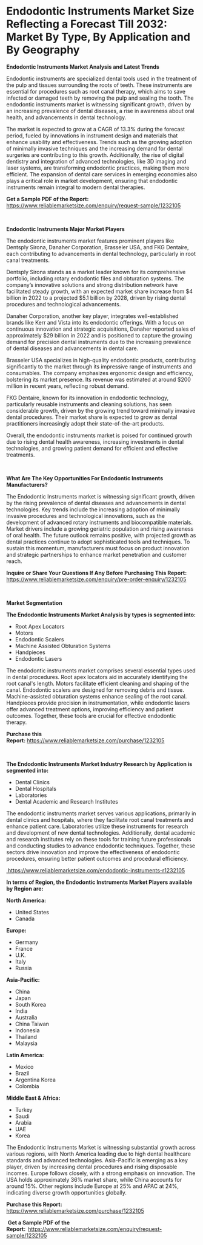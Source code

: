 <p><h1>Endodontic Instruments Market Size Reflecting a Forecast Till 2032: Market By Type, By Application and By Geography</h1></p><p><strong>Endodontic Instruments Market Analysis and Latest Trends</strong></p>
<p><p>Endodontic instruments are specialized dental tools used in the treatment of the pulp and tissues surrounding the roots of teeth. These instruments are essential for procedures such as root canal therapy, which aims to save infected or damaged teeth by removing the pulp and sealing the tooth. The endodontic instruments market is witnessing significant growth, driven by an increasing prevalence of dental diseases, a rise in awareness about oral health, and advancements in dental technology.</p><p>The market is expected to grow at a CAGR of 13.3% during the forecast period, fueled by innovations in instrument design and materials that enhance usability and effectiveness. Trends such as the growing adoption of minimally invasive techniques and the increasing demand for dental surgeries are contributing to this growth. Additionally, the rise of digital dentistry and integration of advanced technologies, like 3D imaging and laser systems, are transforming endodontic practices, making them more efficient. The expansion of dental care services in emerging economies also plays a critical role in market development, ensuring that endodontic instruments remain integral to modern dental therapies.</p></p>
<p><strong>Get a Sample PDF of the Report:&nbsp;</strong> <a href="https://www.reliablemarketsize.com/enquiry/request-sample/1232105?utm_campaign=2468&utm_medium=2&utm_source=Github&utm_content=ia&utm_term=13042025&utm_id=endodontic-instruments">https://www.reliablemarketsize.com/enquiry/request-sample/1232105</a></p>
<p>&nbsp;</p>
<p><strong>Endodontic Instruments Major Market Players</strong></p>
<p><p>The endodontic instruments market features prominent players like Dentsply Sirona, Danaher Corporation, Brasseler USA, and FKG Dentaire, each contributing to advancements in dental technology, particularly in root canal treatments.</p><p>Dentsply Sirona stands as a market leader known for its comprehensive portfolio, including rotary endodontic files and obturation systems. The company’s innovative solutions and strong distribution network have facilitated steady growth, with an expected market share increase from $4 billion in 2022 to a projected $5.1 billion by 2028, driven by rising dental procedures and technological advancements.</p><p>Danaher Corporation, another key player, integrates well-established brands like Kerr and Vista into its endodontic offerings. With a focus on continuous innovation and strategic acquisitions, Danaher reported sales of approximately $29 billion in 2022 and is positioned to capture the growing demand for precision dental instruments due to the increasing prevalence of dental diseases and advancements in dental care.</p><p>Brasseler USA specializes in high-quality endodontic products, contributing significantly to the market through its impressive range of instruments and consumables. The company emphasizes ergonomic design and efficiency, bolstering its market presence. Its revenue was estimated at around $200 million in recent years, reflecting robust demand.</p><p>FKG Dentaire, known for its innovation in endodontic technology, particularly reusable instruments and cleaning solutions, has seen considerable growth, driven by the growing trend toward minimally invasive dental procedures. Their market share is expected to grow as dental practitioners increasingly adopt their state-of-the-art products.</p><p>Overall, the endodontic instruments market is poised for continued growth due to rising dental health awareness, increasing investments in dental technologies, and growing patient demand for efficient and effective treatments.</p></p>
<p>&nbsp;</p>
<p><strong>What Are The Key Opportunities For Endodontic Instruments Manufacturers?</strong></p>
<p><p>The Endodontic Instruments market is witnessing significant growth, driven by the rising prevalence of dental diseases and advancements in dental technologies. Key trends include the increasing adoption of minimally invasive procedures and technological innovations, such as the development of advanced rotary instruments and biocompatible materials. Market drivers include a growing geriatric population and rising awareness of oral health. The future outlook remains positive, with projected growth as dental practices continue to adopt sophisticated tools and techniques. To sustain this momentum, manufacturers must focus on product innovation and strategic partnerships to enhance market penetration and customer reach.</p></p>
<p><strong>Inquire or Share Your Questions If Any Before Purchasing This Report:</strong> <a href="https://www.reliablemarketsize.com/enquiry/pre-order-enquiry/1232105?utm_campaign=2468&utm_medium=2&utm_source=Github&utm_content=ia&utm_term=13042025&utm_id=endodontic-instruments">https://www.reliablemarketsize.com/enquiry/pre-order-enquiry/1232105</a></p>
<p>&nbsp;</p>
<p><strong>Market Segmentation</strong></p>
<p><strong>The Endodontic Instruments Market Analysis by types is segmented into:</strong></p>
<p><ul><li>Root Apex Locators</li><li>Motors</li><li>Endodontic Scalers</li><li>Machine Assisted Obturation Systems</li><li>Handpieces</li><li>Endodontic Lasers</li></ul></p>
<p><p>The endodontic instruments market comprises several essential types used in dental procedures. Root apex locators aid in accurately identifying the root canal's length. Motors facilitate efficient cleaning and shaping of the canal. Endodontic scalers are designed for removing debris and tissue. Machine-assisted obturation systems enhance sealing of the root canal. Handpieces provide precision in instrumentation, while endodontic lasers offer advanced treatment options, improving efficiency and patient outcomes. Together, these tools are crucial for effective endodontic therapy.</p></p>
<p><strong>Purchase this Report:&nbsp;</strong><a href="https://www.reliablemarketsize.com/purchase/1232105?utm_campaign=2468&utm_medium=2&utm_source=Github&utm_content=ia&utm_term=13042025&utm_id=endodontic-instruments">https://www.reliablemarketsize.com/purchase/1232105</a></p>
<p>&nbsp;</p>
<p><strong>The Endodontic Instruments Market Industry Research by Application is segmented into:</strong></p>
<p><ul><li>Dental Clinics</li><li>Dental Hospitals</li><li>Laboratories</li><li>Dental Academic and Research Institutes</li></ul></p>
<p><p>The endodontic instruments market serves various applications, primarily in dental clinics and hospitals, where they facilitate root canal treatments and enhance patient care. Laboratories utilize these instruments for research and development of new dental technologies. Additionally, dental academic and research institutes rely on these tools for training future professionals and conducting studies to advance endodontic techniques. Together, these sectors drive innovation and improve the effectiveness of endodontic procedures, ensuring better patient outcomes and procedural efficiency.</p></p>
<p><a href="https://www.reliablemarketsize.com/endodontic-instruments-r1232105?utm_campaign=2468&utm_medium=2&utm_source=Github&utm_content=ia&utm_term=13042025&utm_id=endodontic-instruments">&nbsp;https://www.reliablemarketsize.com/endodontic-instruments-r1232105</a></p>
<p><strong>In terms of Region, the Endodontic Instruments Market Players available by Region are:</strong></p>
<p>
    <p> <strong> North America: </strong>
        <ul>
            <li>United States</li>
            <li>Canada</li>
        </ul>
        </p> 
    <p> <strong> Europe: </strong>
        <ul>
            <li>Germany</li>
            <li>France</li>
            <li>U.K.</li>
            <li>Italy</li>
            <li>Russia</li>
        </ul>
        </p> 
    <p> <strong> Asia-Pacific: </strong>
        <ul>
            <li>China</li>
            <li>Japan</li>
            <li>South Korea</li>
            <li>India</li>
            <li>Australia</li>
            <li>China Taiwan</li>
            <li>Indonesia</li>
            <li>Thailand</li>
            <li>Malaysia</li>
        </ul>
        </p> 
    <p> <strong> Latin America: </strong>
        <ul>
            <li>Mexico</li>
            <li>Brazil</li>
            <li>Argentina Korea</li>
            <li>Colombia</li>
        </ul>
        </p> 
    <p> <strong> Middle East & Africa: </strong>
        <ul>
            <li>Turkey</li>
            <li>Saudi</li>
            <li>Arabia</li>
            <li>UAE</li>
            <li>Korea</li>
        </ul>
    </p>
    </p>
<p><p>The Endodontic Instruments Market is witnessing substantial growth across various regions, with North America leading due to high dental healthcare standards and advanced technologies. Asia-Pacific is emerging as a key player, driven by increasing dental procedures and rising disposable incomes. Europe follows closely, with a strong emphasis on innovation. The USA holds approximately 36% market share, while China accounts for around 15%. Other regions include Europe at 25% and APAC at 24%, indicating diverse growth opportunities globally.</p></p>
<p><strong>Purchase this Report: </strong><a href="https://www.reliablemarketsize.com/purchase/1232105?utm_campaign=2468&utm_medium=2&utm_source=Github&utm_content=ia&utm_term=13042025&utm_id=endodontic-instruments">https://www.reliablemarketsize.com/purchase/1232105</a></p>
<p>&nbsp;<strong>Get a Sample PDF of the Report:&nbsp;&nbsp;</strong><a href="https://www.reliablemarketsize.com/enquiry/request-sample/1232105?utm_campaign=2468&utm_medium=2&utm_source=Github&utm_content=ia&utm_term=13042025&utm_id=endodontic-instruments">https://www.reliablemarketsize.com/enquiry/request-sample/1232105</a></p>
<p><strong></strong></p>
<p><p></p><p></p><p></p></p>